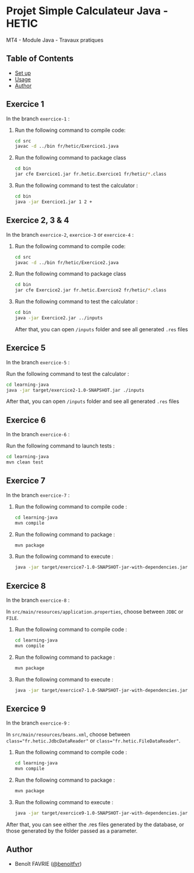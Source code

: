 # Projet Simple Calculateur Java - HETIC

MT4 - Module Java - Travaux pratiques

## Table of Contents

- [Set up](#setup)
- [Usage](#usage)
- [Author](#author)

## Exercice 1

In the branch `exercice-1` :

1. Run the following command to compile code:

   ```bash
   cd src
   javac -d ../bin fr/hetic/Exercice1.java
   ```

2. Run the following command to package class

   ```bash
   cd bin
   jar cfe Exercice1.jar fr.hetic.Exercice1 fr/hetic/*.class
   ```

3. Run the following command to test the calculator :

   ```bash
   cd bin
   java -jar Exercice1.jar 1 2 +
   ```

## Exercice 2, 3 & 4

In the branch `exercice-2`, `exercice-3` or `exercice-4` :

1. Run the following command to compile code:

   ```bash
   cd src
   javac -d ../bin fr/hetic/Exercice2.java
   ```

2. Run the following command to package class

   ```bash
   cd bin
   jar cfe Exercice2.jar fr.hetic.Exercice2 fr/hetic/*.class
   ```

3. Run the following command to test the calculator :

   ```bash
   cd bin
   java -jar Exercice2.jar ../inputs
   ```

   After that, you can open `/inputs` folder and see all generated `.res` files

## Exercice 5

In the branch `exercice-5` :

Run the following command to test the calculator :

```bash
cd learning-java
java -jar target/exercice2-1.0-SNAPSHOT.jar ./inputs
```

After that, you can open `/inputs` folder and see all generated `.res` files

## Exercice 6

In the branch `exercice-6` :

Run the following command to launch tests :

```bash
cd learning-java
mvn clean test
```

## Exercice 7

In the branch `exercice-7` :

1. Run the following command to compile code :

   ```bash
   cd learning-java
   mvn compile
   ```

2. Run the following command to package :

   ```bash
   mvn package
   ```

3. Run the following command to execute :
   ```bash
   java -jar target/exercice7-1.0-SNAPSHOT-jar-with-dependencies.jar
   ```

## Exercice 8

In the branch `exercice-8` :

In `src/main/resources/application.properties`, choose between `JDBC` or `FILE`.

1. Run the following command to compile code :

   ```bash
   cd learning-java
   mvn compile
   ```

2. Run the following command to package :

   ```bash
   mvn package
   ```

3. Run the following command to execute :
   ```bash
   java -jar target/exercice7-1.0-SNAPSHOT-jar-with-dependencies.jar
   ```

## Exercice 9

In the branch `exercice-9` :

In `src/main/resources/beans.xml`, choose between `class="fr.hetic.JdbcDataReader"` or `class="fr.hetic.FileDataReader"`.

1. Run the following command to compile code :

   ```bash
   cd learning-java
   mvn compile
   ```

2. Run the following command to package :

   ```bash
   mvn package
   ```

3. Run the following command to execute :
   ```bash
   java -jar target/exercice9-1.0-SNAPSHOT-jar-with-dependencies.jar
   ```

After that, you can see either the .res files generated by the database, or those generated by the folder passed as a parameter.

## Author

- Benoît FAVRIE ([@benoitfvr](https://github.com/benoitfvr))<br />
